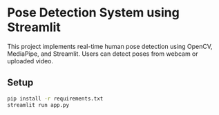 # Pose Detection System using Streamlit

This project implements real-time human pose detection using OpenCV, MediaPipe, and Streamlit. Users can detect poses
from webcam or uploaded video.

## Setup

```bash
pip install -r requirements.txt
streamlit run app.py
